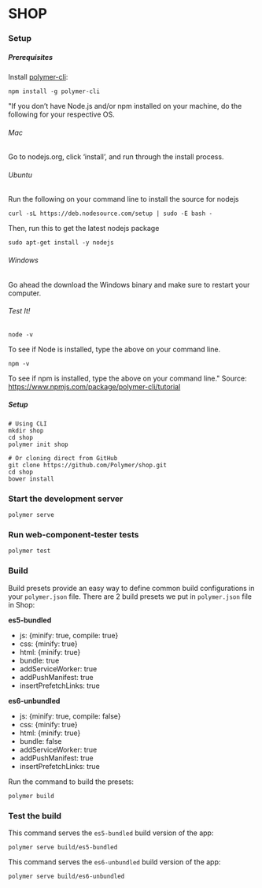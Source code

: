 # SHOP

### Setup

##### Prerequisites

Install [polymer-cli](https://github.com/Polymer/polymer-cli):

    npm install -g polymer-cli

"If you don’t have Node.js and/or npm installed on your machine, do the following for your respective OS.

###### Mac

Go to nodejs.org, click ‘install’, and run through the install process.

###### Ubuntu

Run the following on your command line to install the source for nodejs

    curl -sL https://deb.nodesource.com/setup | sudo -E bash -

Then, run this to get the latest nodejs package

    sudo apt-get install -y nodejs

###### Windows

Go ahead the download the Windows binary and make sure to restart your computer.

###### Test It!

    node -v

To see if Node is installed, type the above on your command line.

    npm -v

To see if npm is installed, type the above on your command line."
Source: https://www.npmjs.com/package/polymer-cli/tutorial

##### Setup
    # Using CLI
    mkdir shop
    cd shop
    polymer init shop

    # Or cloning direct from GitHub
    git clone https://github.com/Polymer/shop.git
    cd shop
    bower install

### Start the development server

    polymer serve

### Run web-component-tester tests

    polymer test

### Build

Build presets provide an easy way to define common build configurations in your `polymer.json` file. There are 2 build presets we put in `polymer.json` file in Shop:

**es5-bundled**

- js: {minify: true, compile: true}
- css: {minify: true}
- html: {minify: true}
- bundle: true
- addServiceWorker: true
- addPushManifest: true
- insertPrefetchLinks: true

**es6-unbundled**

- js: {minify: true, compile: false}
- css: {minify: true}
- html: {minify: true}
- bundle: false
- addServiceWorker: true
- addPushManifest: true
- insertPrefetchLinks: true

Run the command to build the presets:

    polymer build

### Test the build

This command serves the `es5-bundled` build version of the app:

    polymer serve build/es5-bundled

This command serves the `es6-unbundled` build version of the app:

    polymer serve build/es6-unbundled
